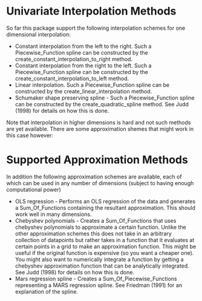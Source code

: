 # Univariate Interpolation Methods
So far this package support the following interpolation schemes for one dimensional interpolation:
* Constant interpolation from the left to the right. Such a Piecewise_Function spline can be constructed by the create_constant_interpolation_to_right method.
* Constant interpolation from the right to the left. Such a Piecewise_Function spline can be constructed by the create_constant_interpolation_to_left method.
* Linear interpolation. Such a Piecewise_Function spline can be constructed by the create_linear_interpolation method.
* Schumaker shape preserving spline - Such a Piecewise_Function spline can be constructed by the create_quadratic_spline method. See Judd (1998) for details on how this is done.

Note that interpolation in higher dimensions is hard and not such methods are yet available. There are some approximation shemes that might work in this case however:

# Supported Approximation Methods

In addition the following approximation schemes are available, each of which can be used in any number of dimensions (subject to having enough computational power)
* OLS regression - Performs an OLS regression of the data and generates a Sum_Of_Functions containing the resultant approximation. This should work well in many dimensions.
* Chebyshev polynomials - Creates a Sum_Of_Functions that uses chebyshev polynomials to approximate a certain function. Unlike the other approximation schemes this does not take in an arbitrary collection of datapoints but rather takes in a function that it evaluates at certain points in a grid to make an approximation function. This might be useful if the original function is expensive (so you want a cheaper one). You might also want to numerically integrate a function by getting a chebyshev approximation function that can be analytically integrated. See Judd (1998) for details on how this is done.
* Mars regression spline - Creates a Sum_Of_Piecewise_Functions representing a MARS regression spline. See Friedman (1991) for an explanation of the spline.

